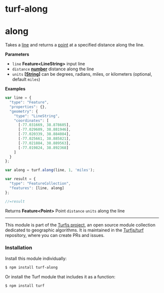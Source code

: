 # turf-along

# along

Takes a [line](LineString) and returns a [point](Point) at a specified distance along the line.

**Parameters**

-   `line` **Feature&lt;LineString>** input line
-   `distance` **[number](https://developer.mozilla.org/en-US/docs/Web/JavaScript/Reference/Global_Objects/Number)** distance along the line
-   `units` **\[[String](https://developer.mozilla.org/en-US/docs/Web/JavaScript/Reference/Global_Objects/String)]** can be degrees, radians, miles, or kilometers (optional, default `miles`)

**Examples**

```javascript
var line = {
  "type": "Feature",
  "properties": {},
  "geometry": {
    "type": "LineString",
    "coordinates": [
      [-77.031669, 38.878605],
      [-77.029609, 38.881946],
      [-77.020339, 38.884084],
      [-77.025661, 38.885821],
      [-77.021884, 38.889563],
      [-77.019824, 38.892368]
    ]
  }
};

var along = turf.along(line, 1, 'miles');

var result = {
  "type": "FeatureCollection",
  "features": [line, along]
};

//=result
```

Returns **Feature&lt;Point>** Point `distance` `units` along the line

---

This module is part of the [Turfjs project](http://turfjs.org/), an open source
module collection dedicated to geographic algorithms. It is maintained in the
[Turfjs/turf](https://github.com/Turfjs/turf) repository, where you can create
PRs and issues.

### Installation

Install this module individually:

```sh
$ npm install turf-along
```

Or install the Turf module that includes it as a function:

```sh
$ npm install turf
```
